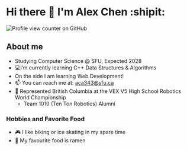 # Hi there 👋 I'm Alex Chen :shipit:
![Profile view counter on GitHub](https://komarev.com/ghpvc/?username=alexanderchen817)
## About me
- Studying Computer Science @ SFU, Expected 2028 
- 💻I’m currently learning C++ Data Structures & Algorithms
- On the side I am learning Web Development!
- 📫 You can reach me at: aca343@sfu.ca
- 🤖 Represented British Columbia at the VEX V5 High School Robotics World Championship
  - Team 1010 (Ten Ton Robotics) Alumni
### Hobbies and Favorite Food
- 🎮 I like biking or ice skating in my spare time
- 🍜 My favourite food is ramen
